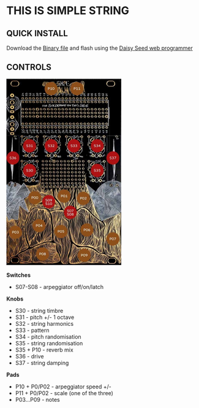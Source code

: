 # THIS IS SIMPLE STRING

## QUICK INSTALL
Download the [Binary file](https://github.com/Synthux-Academy/simple-touch-instruments/raw/main/daisyduino/TouchString/TouchString.bin) and flash using the [Daisy Seed web programmer](https://electro-smith.github.io/Programmer/)

## CONTROLS
<img src="../../touch.jpeg" width="300"/>

**Switches**
- S07-S08 - arpeggiator off/on/latch

**Knobs**
- S30 - string timbre
- S31 - pitch +/- 1 octave
- S32 - string harmonics
- S33 - pattern
- S34 - pitch randomisation
- S35 - string randomisation
- S35 + P10 - reverb mix
- S36 - drive
- S37 - string damping

**Pads**
- P10 + P0/P02 - arpeggiator speed +/-
- P11 + P0/P02 - scale (one of the three)
- P03...P09 - notes
